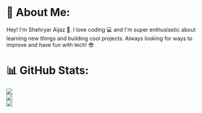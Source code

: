 # 💫 About Me:
Hey! I'm Shehryar Aijaz 👋. I love coding 💻 and I'm super enthusiastic about learning new things and building cool projects. Always looking for ways to improve and have fun with tech! 😎

# 📊 GitHub Stats:
![](https://github-readme-stats.vercel.app/api?username=shehryaraijaz&theme=dark&hide_border=false&include_all_commits=false&count_private=false)<br/>
![](https://github-readme-streak-stats.herokuapp.com/?user=shehryaraijaz&theme=dark&hide_border=false)<br/>
![](https://github-readme-stats.vercel.app/api/top-langs/?username=shehryaraijaz&theme=dark&hide_border=false&include_all_commits=false&count_private=false&layout=compact)
